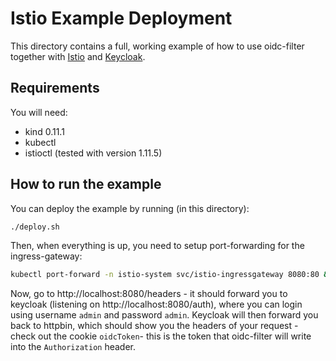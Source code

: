 # Istio Example Deployment

This directory contains a full, working example of how to use oidc-filter together with [Istio](https://istio.io) and [Keycloak](https://keycloak.org).

## Requirements

You will need:

- kind 0.11.1
- kubectl
- istioctl (tested with version 1.11.5)

## How to run the example

You can deploy the example by running (in this directory):

```bash
./deploy.sh
```

Then, when everything is up, you need to setup port-forwarding for the ingress-gateway:

```bash
kubectl port-forward -n istio-system svc/istio-ingressgateway 8080:80 &
```

Now, go to http://localhost:8080/headers - it should forward you to keycloak (listening on http://localhost:8080/auth), where you can login using username `admin` and password `admin`. Keycloak will then forward you back to httpbin, which should show you the headers of your request - check out the cookie `oidcToken`- this is the token that oidc-filter will write into the `Authorization` header.

